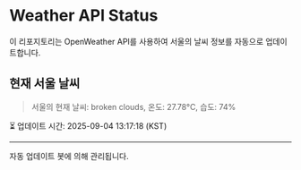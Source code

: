 
# Weather API Status

이 리포지토리는 OpenWeather API를 사용하여 서울의 날씨 정보를 자동으로 업데이트합니다.

## 현재 서울 날씨
> 서울의 현재 날씨: broken clouds, 온도: 27.78°C, 습도: 74%

⏳ 업데이트 시간: 2025-09-04 13:17:18 (KST)

---
자동 업데이트 봇에 의해 관리됩니다.
